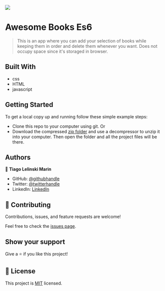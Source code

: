 ![](https://img.shields.io/badge/Microverse-blueviolet)

# Awesome Books Es6

>This is an app where you can add your selection of books while keeping them in order and delete them whenever you want.  Does not occupy space since it's storaged in browser. 


## Built With

- css
- HTML
- javascript


## Getting Started

To get a local copy up and running follow these simple example steps:

- Clone this repo to your computer using git.
Or
- Download the compressed [zip folder](https://github.com/Tiago-Lelinski-Marin/Awesome-books-Es6/archive/refs/heads/main.zip) and use a decompressor to unzip it into your computer. Then open the folder and all the project files will be there.


## Authors

👤 **Tiago Lelinski Marin**

- GitHub: [@githubhandle](https://github.com/Tiago-Lelinski-Marin)
- Twitter: [@twitterhandle](https://twitter.com/LelinskiMarin)
- LinkedIn: [LinkedIn](https://www.linkedin.com/in/tiago-lelinski-marin/)


## 🤝 Contributing

Contributions, issues, and feature requests are welcome!

Feel free to check the [issues page](../../issues/).

## Show your support

Give a ⭐️ if you like this project!

## 📝 License

This project is [MIT](./MIT.md) licensed.
